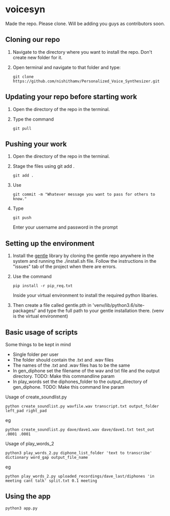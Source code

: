 # voicesyn
Made the repo. Please clone. Will be adding you guys as contributors soon.

## Cloning our repo

1) Navigate to the directory where you want to install the repo. Don't create new folder for it.

2) Open terminal and navigate to that folder and type:

	```
	git clone https://github.com/nishithamv/Personalized_Voice_Synthesizer.git
	```


## Updating your repo before starting work
1) Open the directory of the repo in the terminal.
2) Type the command
 
	```
	git pull
	```


## Pushing your work
1) Open the directory of the repo in the terminal.

2) Stage the files using git add .
	```
	git add .
	```
3) Use

	```
	git commit -m "Whatever message you want to pass for others to know."
	```

4) Type
	```
	git push
	```

    Enter your username and password in the prompt 

## Setting up the environment
1) Install the [gentle](https://github.com/lowerquality/gentle) library by cloning the gentle repo anywhere in the system and running the ./install.sh file. Follow the instructions in the "issues" tab of the project when there are errors.

2) Use the command
	```
	pip install -r pip_req.txt
	```
    Inside your virtual environment to install the required python libaries. 

3) Then create a file called gentle.pth in  'venv/lib/python3.6/site-packages/'
   and type the full path to your gentle installation there. (venv is the virtual environment)

## Basic usage of scripts
Some things to be kept in mind
* Single folder per user
* The folder should contain the .txt and .wav files
* The names of the .txt and .wav files has to be the same
* In gen_diphone set the filename of the wav and txt file and the output directory. TODO: Make this commandline param
* In play_words set the diphones_folder to the output_directory of gen_diphone. TODO: Make this command line param



Usage of create_soundlist.py

```
python create_soundlist.py wavfile.wav transcript.txt output_folder left_pad right_pad
```
eg
```
python create_soundlist.py dave/dave1.wav dave/dave1.txt test_out .0001 .0001
```

Usage of play_words_2
```
python3 play_words_2.py diphone_list_folder 'text to transcribe' dictionary word_gap output_file_name
```
eg
```
python play_words_2.py uploaded_recordings/dave_last/diphones 'in meeting cant talk' split.txt 0.1 meeting

```

## Using the app
```bash
python3 app.py
```
